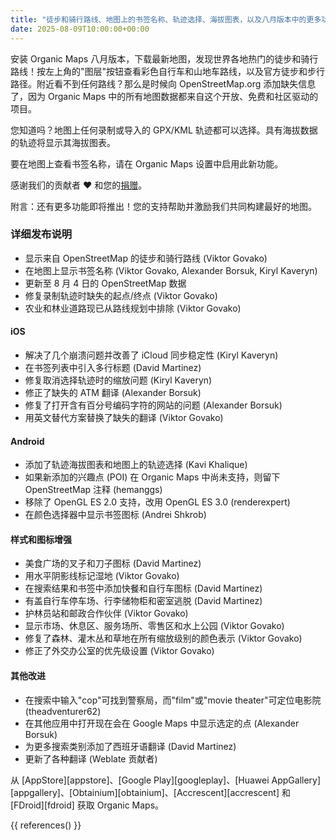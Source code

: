 ```yaml
---
title: "徒步和骑行路线、地图上的书签名称、轨迹选择、海拔图表，以及八月版本中的更多功能"
date: 2025-08-09T10:00:00+00:00
---
```


安装 Organic Maps 八月版本，下载最新地图，发现世界各地热门的徒步和骑行路线！按左上角的"图层"按钮查看彩色自行车和山地车路线，以及官方徒步和步行路径。附近看不到任何路线？那么是时候向 OpenStreetMap.org 添加缺失信息了，因为 Organic Maps 中的所有地图数据都来自这个开放、免费和社区驱动的项目。

您知道吗？地图上任何录制或导入的 GPX/KML 轨迹都可以选择。具有海拔数据的轨迹将显示其海拔图表。

要在地图上查看书签名称，请在 Organic Maps 设置中启用此新功能。

感谢我们的贡献者 ❤️ 和您的[捐赠](@/donate/index.zh-Hans.md)。

附言：还有更多功能即将推出！您的支持帮助并激励我们共同构建最好的地图。

### 详细发布说明

- 显示来自 OpenStreetMap 的徒步和骑行路线 (Viktor Govako)
- 在地图上显示书签名称 (Viktor Govako, Alexander Borsuk, Kiryl Kaveryn)
- 更新至 8 月 4 日的 OpenStreetMap 数据
- 修复录制轨迹时缺失的起点/终点 (Viktor Govako)
- 农业和林业道路现已从路线规划中排除 (Viktor Govako)

#### iOS
- 解决了几个崩溃问题并改善了 iCloud 同步稳定性 (Kiryl Kaveryn)
- 在书签列表中引入多行标题 (David Martinez)
- 修复取消选择轨迹时的缩放问题 (Kiryl Kaveryn)
- 修正了缺失的 ATM 翻译 (Alexander Borsuk)
- 修复了打开含有百分号编码字符的网站的问题 (Alexander Borsuk)
- 用英文替代方案替换了缺失的翻译 (Viktor Govako)

#### Android
- 添加了轨迹海拔图表和地图上的轨迹选择 (Kavi Khalique)
- 如果新添加的兴趣点 (POI) 在 Organic Maps 中尚未支持，则留下 OpenStreetMap 注释 (hemanggs)
- 移除了 OpenGL ES 2.0 支持，改用 OpenGL ES 3.0 (renderexpert)
- 在颜色选择器中显示书签图标 (Andrei Shkrob)

#### 样式和图标增强
- 美食广场的叉子和刀子图标 (David Martinez)
- 用水平阴影线标记湿地 (Viktor Govako)
- 在搜索结果和书签中添加快餐和自行车图标 (David Martinez)
- 有盖自行车停车场、行李储物柜和密室逃脱 (David Martinez)
- 护林员站和邮政合作伙伴 (Viktor Govako)
- 显示市场、休息区、服务场所、零售区和水上公园 (Viktor Govako)
- 修复了森林、灌木丛和草地在所有缩放级别的颜色表示 (Viktor Govako)
- 修正了外交办公室的优先级设置 (Viktor Govako)

#### 其他改进
- 在搜索中输入"cop"可找到警察局，而"film"或"movie theater"可定位电影院 (theadventurer62)
- 在其他应用中打开现在会在 Google Maps 中显示选定的点 (Alexander Borsuk)
- 为更多搜索类别添加了西班牙语翻译 (David Martinez)
- 更新了各种翻译 (Weblate 贡献者)

从 [AppStore][appstore]、[Google Play][googleplay]、[Huawei AppGallery][appgallery]、[Obtainium][obtainium]、[Accrescent][accrescent] 和 [FDroid][fdroid] 获取 Organic Maps。

{{ references() }}
